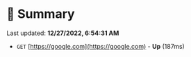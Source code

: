 # 📖 Summary
Last updated: **12/27/2022, 6:54:31 AM**

- `GET` [https://google.com](https://google.com) - **Up** (187ms)
